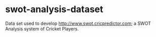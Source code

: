 # swot-analysis-dataset
Data set used to develop http://www.swot.cricpredictor.com; a SWOT Analysis system of Cricket Players.
